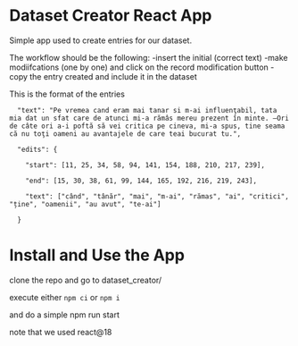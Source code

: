 # Dataset Creator React App

Simple app used to create entries for our dataset.

The workflow should be the following:
-insert the initial (correct text)
-make modiifcations (one by one) and click on the record modification button
-copy the entry created and include it in the dataset


This is the format of the entries

      "text": "Pe vremea cand eram mai tanar si m-ai influenţabil, tata mia dat un sfat care de atunci mi-a rămâs mereu prezent în minte. —Ori de câte ori a-i poftă să vei critica pe cineva, mi-a spus, tine seama că nu toţi oameni au avantajele de care teai bucurat tu.",
      
      "edits": {
      
        "start": [11, 25, 34, 58, 94, 141, 154, 188, 210, 217, 239],
        
        "end": [15, 30, 38, 61, 99, 144, 165, 192, 216, 219, 243],
        
        "text": ["când", "tânăr", "mai", "m-ai", "rămas", "ai", "critici", "ține", "oamenii", "au avut", "te-ai"]
        
      }


# Install and Use the App
clone the repo and go to dataset_creator/

execute either `npm ci` or `npm i`

and do a simple npm run start

note that we used react@18
